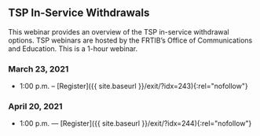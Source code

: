 ## TSP In-Service Withdrawals

This webinar provides an overview of the TSP in-service withdrawal options. TSP webinars are hosted by the FRTIB’s Office of Communications and Education. This is a 1-hour webinar.

### March 23, 2021

- 1:00 p.m. – [Register]({{ site.baseurl }}/exit/?idx=243){:rel="nofollow"}

### April 20, 2021

- 1:00 p.m. — [Register]({{ site.baseurl }}/exit/?idx=244){:rel="nofollow"}
